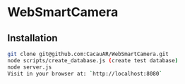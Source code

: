 # WebSmartCamera

## Installation

```bash
git clone git@github.com:CacauAR/WebSmartCamera.git
node scripts/create_database.js (create test database)
node server.js
Visit in your browser at: `http://localhost:8080`
```
